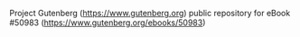 Project Gutenberg (https://www.gutenberg.org) public repository for
eBook #50983 (https://www.gutenberg.org/ebooks/50983)
